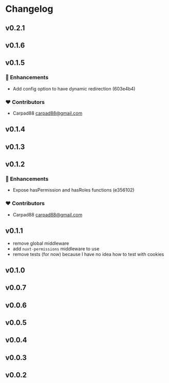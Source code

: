 # Changelog

## v0.2.1

## v0.1.6

## v0.1.5


### 🚀 Enhancements

  - Add config option to have dynamic redirection (603e4b4)

### ❤️  Contributors

- Carpad88 <carpad88@gmail.com>

## v0.1.4

## v0.1.3

## v0.1.2


### 🚀 Enhancements

  - Expose hasPermission and hasRoles functions (e356102)

### ❤️  Contributors

- Carpad88 <carpad88@gmail.com>

## v0.1.1

- remove global middleware
- add `nuxt-permissions` middleware to use
- remove tests (for now) because I have no idea how to test with cookies

## v0.1.0

## v0.0.7

## v0.0.6

## v0.0.5

## v0.0.4

## v0.0.3

## v0.0.2
